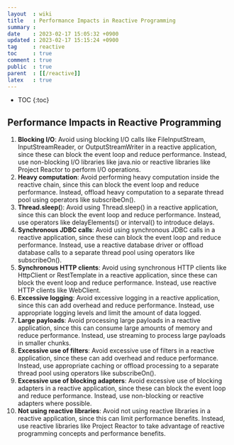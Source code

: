```yaml
---
layout  : wiki
title   : Performance Impacts in Reactive Programming
summary : 
date    : 2023-02-17 15:05:32 +0900
updated : 2023-02-17 15:15:24 +0900
tag     : reactive
toc     : true
comment : true
public  : true
parent  : [[/reactive]]
latex   : true
---
```

* TOC
{:toc}

## Performance Impacts in Reactive Programming

1. __Blocking I/O__: Avoid using blocking I/O calls like FileInputStream, InputStreamReader, or OutputStreamWriter in a reactive application, since these can block the event loop and reduce performance. Instead, use non-blocking I/O libraries like java.nio or reactive libraries like Project Reactor to perform I/O operations.
2. __Heavy computation__: Avoid performing heavy computation inside the reactive chain, since this can block the event loop and reduce performance. Instead, offload heavy computation to a separate thread pool using operators like subscribeOn().
3. __Thread.sleep(__): Avoid using Thread.sleep() in a reactive application, since this can block the event loop and reduce performance. Instead, use operators like delayElements() or interval() to introduce delays.
4. __Synchronous JDBC calls__: Avoid using synchronous JDBC calls in a reactive application, since these can block the event loop and reduce performance. Instead, use a reactive database driver or offload database calls to a separate thread pool using operators like subscribeOn().
5. __Synchronous HTTP clients__: Avoid using synchronous HTTP clients like HttpClient or RestTemplate in a reactive application, since these can block the event loop and reduce performance. Instead, use reactive HTTP clients like WebClient.
6. __Excessive logging__: Avoid excessive logging in a reactive application, since this can add overhead and reduce performance. Instead, use appropriate logging levels and limit the amount of data logged.
7. __Large payloads__: Avoid processing large payloads in a reactive application, since this can consume large amounts of memory and reduce performance. Instead, use streaming to process large payloads in smaller chunks.
8. __Excessive use of filters__: Avoid excessive use of filters in a reactive application, since these can add overhead and reduce performance. Instead, use appropriate caching or offload processing to a separate thread pool using operators like subscribeOn().
9. __Excessive use of blocking adapters__: Avoid excessive use of blocking adapters in a reactive application, since these can block the event loop and reduce performance. Instead, use non-blocking or reactive adapters where possible.
10. __Not using reactive libraries__: Avoid not using reactive libraries in a reactive application, since this can limit performance benefits. Instead, use reactive libraries like Project Reactor to take advantage of reactive programming concepts and performance benefits.